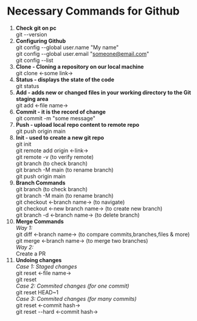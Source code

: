 # Necessary Commands for Github
1. **Check git on pc**<br>
    git --version<br>
2. **Configuring Github**<br>
    git config --global user.name "My name"<br>
    git config --global user.email "someone@email.com"<br>
    git config --list<br>
3. **Clone - Cloning a repository on our local machine**<br>
    git clone <-some link-><br>
4. **Status - displays the state of the code**<br>
    git status<br>
5. **Add - adds new or changed files in your working directory to the Git staging area**<br>
    git add <-file name-><br>
6. **Commit - it is the record of change**<br>
    git commit -m "some message"<br>
7. **Push - upload local repo content to remote repo**<br>
    git push origin main<br>
8. **Init - used to create a new git repo**<br>
    git init<br>
    git remote add origin <-link-><br>
    git remote -v  (to verify remote)<br>
    git branch  (to check branch)<br>
    git branch -M main  (to rename branch)<br>
    git push origin main<br>
9. **Branch Commands**<br>
    git branch  (to check branch)<br>
    git branch -M main      (to rename branch)<br>
    git checkout <-branch name->    (to navigate)<br>
    git checkout <-new branch name->   (to create new branch)<br>
    git branch -d <-branch name->    (to delete branch)<br>
10. **Merge Commands**<br>
    *Way 1:*<br>
    git diff <-branch name->    (to compare commits,branches,files & more)<br>
    git merge <-branch name->   (to merge two branches)<br>
    *Way 2:*<br>
    Create a PR<br>
11. **Undoing changes**<br>
    *Case 1: Staged changes*<br>
    git reset <-file name-><br>
    git reset<br>
    *Case 2: Commited changes (for one commit)*<br>
    git reset HEAD~1<br>
    *Case 3: Commited changes (for many commits)*<br>
    git reset <-commit hash-><br>
    git reset --hard <-commit hash-><br>
